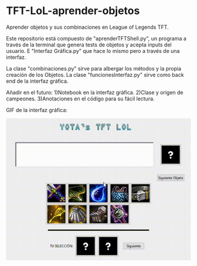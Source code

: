 # TFT-LoL-aprender-objetos
Aprender objetos y sus combinaciones en League of Legends TFT.

Este repositorio está compuesto de "aprenderTFTShell.py", un programa a través de la terminal que genera tests de objetos y acepta inputs del usuario. E "Interfaz Gráfica.py" que hace lo mismo pero a través de una interfaz.

La clase "combinaciones.py" sirve para albergar los métodos y la propia creación de los Objetos. La clase "funcionesInterfaz.py" sirve como back end de la interfaz gráfica.

Añadir en el futuro:
1)Notebook en la interfaz gráfica.
2)Clase y origen de campeones.
3)Anotaciones en el código para su fácil lectura.


GIF de la interfaz gráfica:

![](SHOTI-TFT-2020-01-15-12-22-00.gif)
